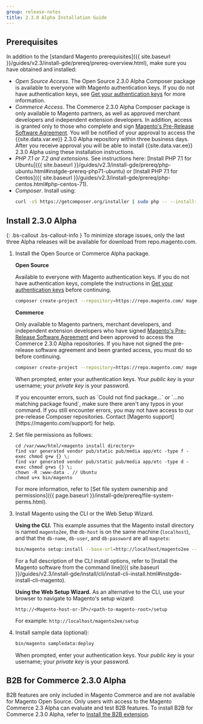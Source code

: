 ```yaml
---
group: release-notes
title: 2.3.0 Alpha Installation Guide
---
```


## Prerequisites 

In addition to the [standard Magento prerequisites]({{ site.baseurl }}/guides/v2.3/install-gde/prereq/prereq-overview.html), make sure you have obtained and installed:

* *Open Source Access*. The Open Source 2.3.0 Alpha Composer package is available to everyone with Magento authentication keys. If you do not have authentication keys, see [Get your authentication keys]({{page.baseurl}}/install-gde/prereq/connect-auth.html) for more information.
* *Commerce Access*. The Commerce 2.3.0 Alpha Composer package is only available to Magento partners, as well as approved merchant developers and independent extension developers. In addition, access is granted only to those who complete and sign [Magento's Pre-Release Software Agreement](https://partners.magento.com/portal/pre-release-agreement). You will be notified of your approval to access the {{site.data.var.ee}} 2.3.0 Alpha repository within three business days. After you receive approval you will be able to install {{site.data.var.ee}} 2.3.0 Alpha using these installation instructions.
* *PHP 7.1 or 7.2 and extensions*. See instructions here: [Install PHP 7.1 for Ubuntu]({{ site.baseurl }}/guides/v2.3/install-gde/prereq/php-ubuntu.html#instgde-prereq-php71-ubuntu) or [Install PHP 7.1 for Centos]({{ site.baseurl }}/guides/v2.3/install-gde/prereq/php-centos.html#php-centos-71).
* *Composer*. Install using:
    ```bash
    curl -sS https://getcomposer.org/installer | sudo php -- --install-dir=/usr/bin --filename=composer
    ```

## Install 2.3.0 Alpha

{: .bs-callout .bs-callout-info }
To minimize storage issues, only the last three Alpha releases will be available for download from repo.magento.com.

1. Install the Open Source or Commerce Alpha package.

   **Open Source**
   
   Available to everyone with Magento authentication keys. If you do not have authentication keys, complete the instructions in [Get your authentication keys]({{page.baseurl}}/install-gde/prereq/connect-auth.html) before continuing.
   ```bash
   composer create-project --repository=https://repo.magento.com/ magento/project-community-edition=2.3.* --stability=alpha <install-directory-name>
   ```

   **Commerce**
   
   Only available to Magento partners, merchant developers, and independent extension developers who have signed [Magento's Pre-Release Software Agreement](https://partners.magento.com/portal/pre-release-agreement) and been approved to access the Commerce 2.3.0 Alpha repositories. If you have not signed the pre-release software agreement and been granted access, you must do so before continuing.
   ```bash
   composer create-project --repository=https://repo.magento.com/ magento/project-enterprise-edition=2.3.* --stability=alpha <install-directory-name>
   ```

   When prompted, enter your authentication keys. Your *public key* is your username; your *private key* is your password.

   <div class="bs-callout bs-callout-info" id="info" markdown="1">
   If you encounter errors, such as `Could not find package...` or `...no matching package found`, make sure there aren't any typos in your command. If you still encounter errors, you may not have access to our pre-release Composer repositories. Contact [Magento support](https://magento.com/support) for help.
   </div> 

2. Set file permissions as follows:
    ```terminal
    cd /var/www/html/<magento install directory>
    find var generated vendor pub/static pub/media app/etc -type f -exec chmod g+w {} \;
    find var generated vendor pub/static pub/media app/etc -type d -exec chmod g+ws {} \;
    chown -R :www-data . // Ubuntu
    chmod u+x bin/magento
    ```
    
     For more information, refer to [Set file system ownership and permissions]({{ page.baseurl }}/install-gde/prereq/file-system-perms.html).

3. Install Magento using the CLI or the Web Setup Wizard.

    **Using the CLI.** This example assumes that the Magento install directory is named `magento2ee`, the `db-host` is on the same machine (`localhost`), and that the `db-name`, `db-user`, and `db-password` are all `magneto`:
    
    ```bash
    bin/magento setup:install --base-url=http://localhost/magento2ee --db-host=localhost --db-name=magento --db-user=magento --db-password=magento --backend-frontname=admin --admin-firstname=admin --admin-lastname=admin --admin-email=admin@admin.com --admin-user=admin --admin-password=admin123 --language=en_US --currency=USD --timezone=America/Chicago --use-rewrites=1
    ```
    For a full description of the CLI install options, refer to [Install the Magento software from the command line]({{ site.baseurl }}/guides/v2.3/install-gde/install/cli/install-cli-install.html#instgde-install-cli-magento).
    
    **Using the Web Setup Wizard.** As an alternative to the CLI, use your browser to navigate to Magento's setup wizard:

    ```
    http://<Magento-host-or-IP>/<path-to-magento-root>/setup
    ```
    For example: `http://localhost/magento2ee/setup`

4. Install sample data (optional):

    ```bash
    bin/magento sampledata:deploy
    ```
    When prompted, enter your authentication keys. Your *public key* is your username; your *private key* is your password.

## B2B for Commerce 2.3.0 Alpha

B2B features are only included in Magento Commerce and are not available for Magento Open Source. Only users with access to the Magento Commerce 2.3 Alpha can evaluate and test B2B features. To install B2B for Commerce 2.3.0 Alpha, refer to [Install the B2B extension](https://devdocs.magento.com/guides/v2.3/comp-mgr/install-extensions/b2b-installation.html).
